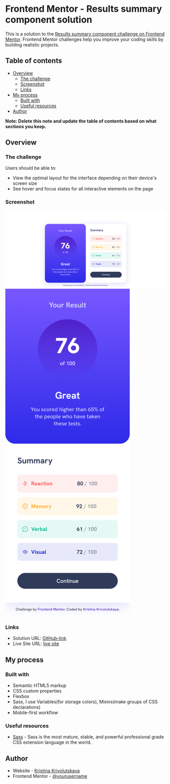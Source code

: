 # Frontend Mentor - Results summary component solution

This is a solution to the [Results summary component challenge on Frontend Mentor](https://www.frontendmentor.io/challenges/results-summary-component-CE_K6s0maV). Frontend Mentor challenges help you improve your coding skills by building realistic projects. 

## Table of contents

- [Overview](#overview)
  - [The challenge](#the-challenge)
  - [Screenshot](#screenshot)
  - [Links](#links)
- [My process](#my-process)
  - [Built with](#built-with)
  - [Useful resources](#useful-resources)
- [Author](#author)

**Note: Delete this note and update the table of contents based on what sections you keep.**

## Overview

### The challenge

Users should be able to:

- View the optimal layout for the interface depending on their device's screen size
- See hover and focus states for all interactive elements on the page

### Screenshot

![](./assets/screenshots/1440.png)
![](./assets/screenshots/414.png)

### Links

- Solution URL: [GitHub-link](https://github.com/kristinana97/results-summary-component/tree/results-summary-component)
- Live Site URL: [live site](https://result-summary-component-kristinana97.netlify.app/)

## My process

### Built with

- Semantic HTML5 markup
- CSS custom properties
- Flexbox
- Sass, I use Variables(for storage colors), Mixins(make groups of CSS declarations)
- Mobile-first workflow

### Useful resources

- [Sass](https://sass-lang.com/) - Sass is the most mature, stable, and powerful professional grade CSS extension language in the world.

## Author

- Website - [Kristina Krivolutskaya](https://github.com/kristinana97)
- Frontend Mentor - [@yourusername](https://www.frontendmentor.io/profile/yourusername)
